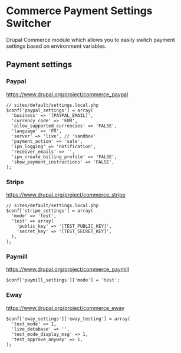 Commerce Payment Settings Switcher
==================================

Drupal Commerce module which allows you to easily switch payment settings based on environment variables.

## Payment settings

### Paypal
https://www.drupal.org/project/commerce_paypal
```
// sites/default/settings.local.php
$conf['paypal_settings'] = array(
  'business' => '[PAYPAL_EMAIL]',
  'currency_code' => 'EUR',
  'allow_supported_currencies' => 'FALSE',
  'language' => 'FR',
  'server' => 'live', // 'sandbox'
  'payment_action' => 'sale',
  'ipn_logging' => 'notification',
  'receiver_emails' => '', 
  'ipn_create_billing_profile' => 'FALSE',
  'show_payment_instructions' => 'FALSE',
);
```

### Stripe
https://www.drupal.org/project/commerce_stripe
```
// sites/default/settings.local.php
$conf['stripe_settings'] = array(
  'mode' => 'test',
  'test' => array(
    'public_key' => '[TEST_PUBLIC_KEY]',
    'secret_key' => '[TEST_SECRET_KEY]',
  ),
);
```

### Paymill
https://www.drupal.org/project/commerce_paymill
```
$conf['paymill_settings']['mode'] = 'test';
```

### Eway
https://www.drupal.org/project/commerce_eway
```
$conf['eway_settings']['eway_testing'] = array(
  'test_mode' => 1,
  'live_database' => '',
  'test_mode_display_msg' => 1,
  'test_approve_anyway' => 1,
);
```
